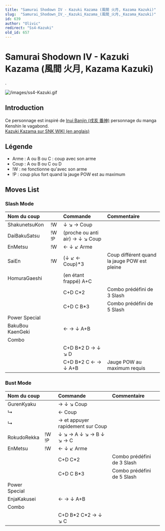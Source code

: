```yaml
---
title: "Samurai Shodown IV - Kazuki Kazama (風間 火月, Kazama Kazuki)"
slug:  "Samurai_Shodown_IV_-_Kazuki_Kazama_(風間_火月,_Kazama_Kazuki)"
id: 639
author: "Olivic"
redirect: "Ss4-Kazuki"
old_id: 657
---
```


# Samurai Shodown IV - Kazuki Kazama (風間 火月, Kazama Kazuki)

.

![](/images/ss4-Kazuki.gif "/images/ss4-Kazuki.gif")

## Introduction

Ce personnage est inspiré de [Inui Banjin (戌亥
番神)](http://en.wikipedia.org/wiki/List_of_Rurouni_Kenshin_characters#Inui_Banjin)
personnage du manga Kenshin le vagabond.  
[Kazuki Kazama sur SNK WIKI (en
anglais)](http://snk.wikia.com/wiki/Kazuki_Kazama)

## Légende

- Arme : A ou B ou C : coup avec son arme
- Coup : A ou B ou C ou D
- !W : ne fonctionne qu'avec son arme
- !P : coup plus fort quand la jauge POW est au maximum

## Moves List

### Slash Mode

| Nom du coup      |       | Commande                        | Commentaire                                  |
|:-----------------|-------|:--------------------------------|:---------------------------------------------|
| ShakunetsuKon    | !W    | ↓ ↘ → Coup                      |                                              |
| DaiBakuSatsu     | !W !P | (proche ou anti air) → ↓ ↘ Coup |                                              |
| EnMetsu          | !W    | ← ↓ ↙ Arme                      |                                              |
| SaiEn            | !W    | (↓ ↙ ← Coup)\*3                 | Coup différent quand la jauge POW est pleine |
| HomuraGaeshi     |       | (en étant frappé) A+C           |                                              |
|                  |       | C+D C\*2                        | Combo prédéfini de 3 Slash                   |
|                  |       | C+D C B\*3                      | Combo prédéfini de 5 Slash                   |
| Power Special    |       |                                 |                                              |
| BakuBou KaenGeki |       | ← → ↓ A+B                       |                                              |
| Combo            |       |                                 |                                              |
|                  |       | C+D B\*2 D → ↓ ↘ D              |                                              |
|                  |       | C+D B\*2 C ← → ↓ A+B            | Jauge POW au maximum requis                  |

### Bust Mode

| Nom du coup   |       | Commande                         | Commentaire                |
|:--------------|-------|:---------------------------------|:---------------------------|
| GurenKyaku    |       | → ↓ ↘ Coup                       |                            |
| ↳             |       | ← Coup                           |                            |
| ↳             |       | → et appuyer rapidement sur Coup |                            |
| RokudoRekka   | !W !P | ↓ ↘ → A ↓ ↘ → B ↓ ↘ → C          |                            |
| EnMetsu       | !W    | ← ↓ ↙ Arme                       |                            |
|               |       | C+D C\*2                         | Combo prédéfini de 3 Slash |
|               |       | C+D C B\*3                       | Combo prédéfini de 5 Slash |
| Power Special |       |                                  |                            |
| EnjaKakusei   |       | ← → ↓ A+B                        |                            |
| Combo         |       |                                  |                            |
|               |       | C+D B\*2 C\*2 → ↓ ↘ C            |                            |
